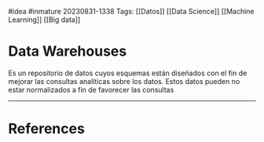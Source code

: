 #idea #inmature
20230831-1338
Tags:  [[Datos]] [[Data Science]] [[Machine Learning]] [[Big data]]

# Data Warehouses

Es un repositorio de datos cuyos esquemas están diseñados con el fin de mejorar las consultas analíticas sobre los datos. Estos datos pueden no estar normalizados a fin de favorecer las consultas

---
# References






